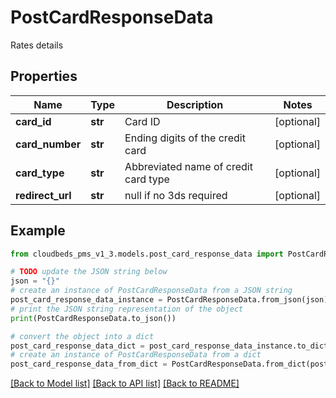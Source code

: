 # PostCardResponseData

Rates details

## Properties

Name | Type | Description | Notes
------------ | ------------- | ------------- | -------------
**card_id** | **str** | Card ID | [optional] 
**card_number** | **str** | Ending digits of the credit card | [optional] 
**card_type** | **str** | Abbreviated name of credit card type | [optional] 
**redirect_url** | **str** | null if no 3ds required | [optional] 

## Example

```python
from cloudbeds_pms_v1_3.models.post_card_response_data import PostCardResponseData

# TODO update the JSON string below
json = "{}"
# create an instance of PostCardResponseData from a JSON string
post_card_response_data_instance = PostCardResponseData.from_json(json)
# print the JSON string representation of the object
print(PostCardResponseData.to_json())

# convert the object into a dict
post_card_response_data_dict = post_card_response_data_instance.to_dict()
# create an instance of PostCardResponseData from a dict
post_card_response_data_from_dict = PostCardResponseData.from_dict(post_card_response_data_dict)
```
[[Back to Model list]](../README.md#documentation-for-models) [[Back to API list]](../README.md#documentation-for-api-endpoints) [[Back to README]](../README.md)


